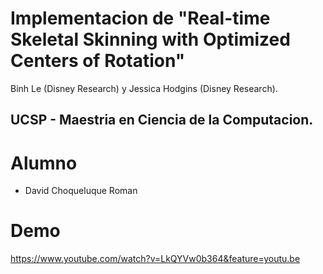 # Implementacion de "Real-time Skeletal Skinning with Optimized Centers of Rotation" 
Binh Le (Disney Research) y Jessica Hodgins (Disney Research).
## UCSP - Maestria en Ciencia de la Computacion.

# Alumno
- David Choqueluque Roman

# Demo
https://www.youtube.com/watch?v=LkQYVw0b364&feature=youtu.be

